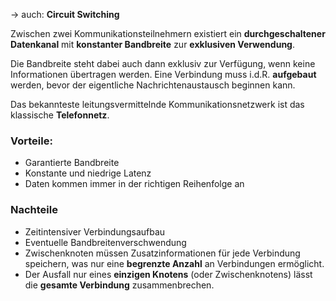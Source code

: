 -> auch: **Circuit Switching**

Zwischen zwei Kommunikationsteilnehmern existiert ein **durchgeschaltener Datenkanal** mit **konstanter Bandbreite** zur **exklusiven Verwendung**. 

Die Bandbreite steht dabei auch dann exklusiv zur Verfügung, wenn keine Informationen übertragen werden. Eine Verbindung muss i.d.R. **aufgebaut** werden, bevor der eigentliche Nachrichtenaustausch beginnen kann.

Das bekannteste leitungsvermittelnde Kommunikationsnetzwerk ist das klassische **Telefonnetz**.


### Vorteile:

- Garantierte Bandbreite
- Konstante und niedrige Latenz
- Daten kommen immer in der richtigen Reihenfolge an

### Nachteile
- Zeitintensiver Verbindungsaufbau
- Eventuelle Bandbreitenverschwendung
- Zwischenknoten müssen Zusatzinformationen für jede Verbindung speichern, was nur eine **begrenzte Anzahl** an Verbindungen ermöglicht.
- Der Ausfall nur eines **einzigen Knotens** (oder Zwischenknotens) lässt die **gesamte Verbindung** zusammenbrechen.

